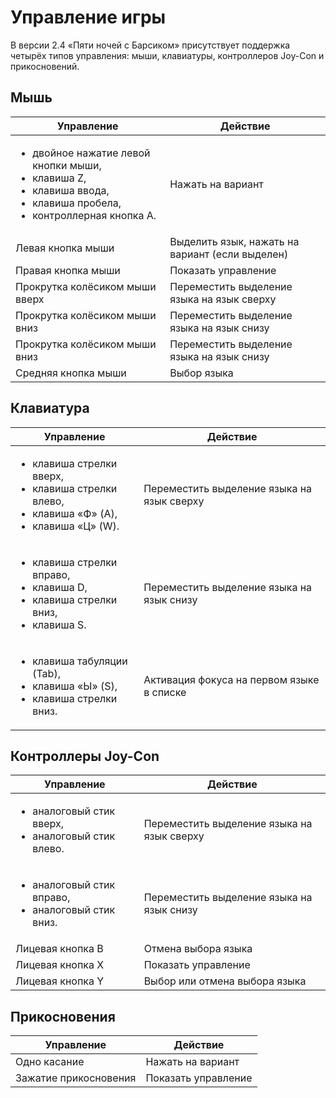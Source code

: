 # Управление игры

В версии 2.4 «Пяти ночей с Барсиком» присутствует поддержка четырёх типов управления: мыши, клавиатуры, контроллеров Joy-Con и прикосновений.

## Мышь

| Управление | Действие |
| --- | --- |
| <ul><li>двойное нажатие левой кнопки мыши,</li><li>клавиша Z,</li><li>клавиша ввода,</li><li>клавиша пробела,</li><li>контроллерная кнопка A.</li></ul> | Нажать на вариант |
| Левая кнопка мыши | Выделить язык, нажать на вариант (если выделен) |
| Правая кнопка мыши | Показать управление |
| Прокрутка колёсиком мыши вверх | Переместить выделение языка на язык сверху |
| Прокрутка колёсиком мыши вниз | Переместить выделение языка на язык снизу |
| Прокрутка колёсиком мыши вниз | Переместить выделение языка на язык снизу |
| Средняя кнопка мыши | Выбор языка |

## Клавиатура

| Управление | Действие |
| --- | --- |
| <ul><li>клавиша стрелки вверх,</li><li>клавиша стрелки влево,</li><li>клавиша «Ф» (A),</li><li>клавиша «Ц» (W).</li></ul> | Переместить выделение языка на язык сверху |
| <ul><li>клавиша стрелки вправо,</li><li>клавиша D,</li><li>клавиша стрелки вниз,</li><li>клавиша S.</li></ul> | Переместить выделение языка на язык снизу |
| <ul><li>клавиша табуляции (Tab),</li><li>клавиша «Ы» (S),</li><li>клавиша стрелки вниз.</li></ul> | Активация фокуса на первом языке в списке |

## Контроллеры Joy-Con

| Управление | Действие |
| --- | --- |
| <ul><li>аналоговый стик вверх,</li><li>аналоговый стик влево.</li></ul> | Переместить выделение языка на язык сверху |
| <ul><li>аналоговый стик вправо,</li><li>аналоговый стик вниз.</li></ul> | Переместить выделение языка на язык снизу |
| Лицевая кнопка B | Отмена выбора языка |
| Лицевая кнопка X | Показать управление |
| Лицевая кнопка Y | Выбор или отмена выбора языка |

## Прикосновения

| Управление | Действие |
| --- | --- |
| Одно касание | Нажать на вариант |
| Зажатие прикосновения | Показать управление |
